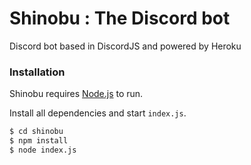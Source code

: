 # Shinobu : The Discord bot 

Discord bot based in DiscordJS and powered by Heroku

### Installation

Shinobu requires [Node.js](https://nodejs.org/) to run.

Install all dependencies and start `index.js`.

```sh
$ cd shinobu
$ npm install
$ node index.js
```